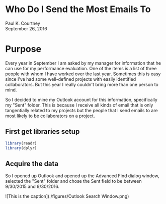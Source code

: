 # Who Do I Send the Most Emails To
Paul K. Courtney  
September 26, 2016  



# Purpose

Every year in September I am asked by my manager for information that he can use for my performance evaluation. One of the items is a list of three people with whom I have worked over the last year. Sometimes this is easy since I've had some well-defined projects with easily identified collaborators. But this year I really couldn't bring more than one person to mind.

So I decided to mine my Outlook account for this information, specifically my "Sent" folder. This is because I receive all kinds of email that is only tangentially related to my projects but the people that I send emails to are most likely to be collaborators on a project.

## First get libraries setup


```r
library(readr)
library(dplyr)
```

## Acquire the data

So I opened up Outlook and opened up the Advanced Find dialog window, selected the "Sent" folder and chose the Sent field to be between 9/30/2015 and 9/30/2016.

![This is the caption](./figures/Outlook Search Window.png)
